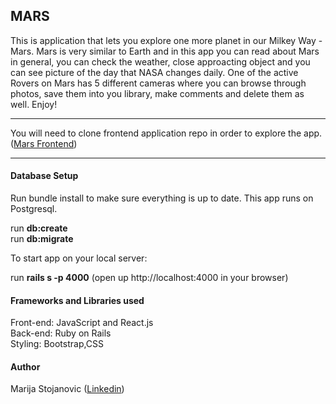 <h2>MARS</h2>

This is application that lets you explore one more planet in our Milkey Way - Mars. Mars is very similar to Earth and in this app you can read about Mars in general, you can check the weather, close approacting object and you can see picture of the day that NASA changes daily. One of the active Rovers on Mars has 5 different cameras where you can browse through photos, save them into you library, make comments and delete them as well. Enjoy!
***
You will need to  clone frontend application repo in order to explore the app.(<a href="https://github.com/marijastojanovic5/front_end_mars">Mars Frontend</a>)
***
<h4>Database Setup</h4>

Run bundle install to make sure everything is up to date. This app runs on Postgresql.</br>

run <b>db:create</b></br>
run <b>db:migrate</b></br>

To start app on your local server:</br>

run <b>rails s -p 4000</b> (open up http://localhost:4000 in your browser)</br>

<h4>Frameworks and Libraries used</h4>

Front-end: JavaScript and React.js </br>
Back-end: Ruby on Rails</br>
Styling: Bootstrap,CSS</br>


<h4>Author</h4>
 Marija Stojanovic (<a href="https://www.linkedin.com/in/marijastojanovic1987/">Linkedin</a>)



